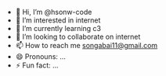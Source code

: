 - 👋 Hi, I’m @hsonw-code
- 👀 I’m interested in internet
- 🌱 I’m currently learning c3
- 💞️ I’m looking to collaborate on internet
- 📫 How to reach me songabai11@gmail.com
- 😄 Pronouns: ...
- ⚡ Fun fact: ...

<!---
hsonw-code/hsonw-code is a ✨ special ✨ repository because its `README.md` (this file) appears on your GitHub profile.
You can click the Preview link to take a look at your changes.
--->
